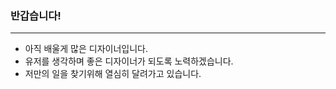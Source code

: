 ### 반갑습니다!
----------
* 아직 배울게 많은 디자이너입니다.
* 유저를 생각하며 좋은 디자이너가 되도록 노력하겠습니다.
* 저만의 일을 찾기위해 열심히 달려가고 있습니다.
